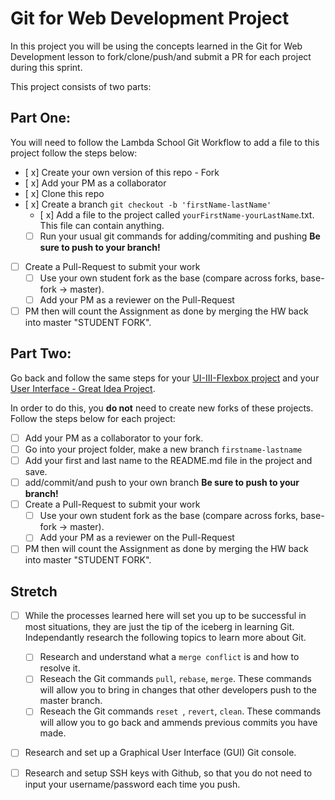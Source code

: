 # Git for Web Development Project
In this project you will be using the concepts learned in the Git for Web Development lesson to fork/clone/push/and submit a PR for each project during this sprint.

This project consists of two parts:

## Part One:
You will need to follow the Lambda School Git Workflow to add a file to this project follow the steps below:

- [ x] Create your own version of this repo - Fork
- [ x] Add your PM as a collaborator
- [ x] Clone this repo
- [ x] Create a branch `git checkout -b 'firstName-lastName'`
  - [ x] Add a file to the project called `yourFirstName-yourLastName`.txt. This file can contain anything.
  - [ ] Run your usual git commands for adding/commiting and pushing **Be sure to push to your branch!**
- [ ] Create a Pull-Request to submit your work
  - [ ] Use your own student fork as the base (compare across forks, base-fork -> master).
  - [ ] Add your PM as a reviewer on the Pull-Request
- [ ] PM then will count the Assignment as done by merging the HW back into master "STUDENT FORK".

## Part Two:
Go back and follow the same steps for your [UI-III-Flexbox project](https://github.com/LambdaSchool/UI-III-Flexbox) and your [User Interface - Great Idea Project](https://github.com/LambdaSchool/User-Interface).

In order to do this, you **do not** need to create new forks of these projects. Follow the steps below for each project:

- [ ] Add your PM as a collaborator to your fork. 
- [ ] Go into your project folder, make a new branch `firstname-lastname`
- [ ] Add your first and last name to the README.md file in the project and save.
- [ ] add/commit/and push to your own branch  **Be sure to push to your branch!**
- [ ] Create a Pull-Request to submit your work
  - [ ] Use your own student fork as the base (compare across forks, base-fork -> master).
  - [ ] Add your PM as a reviewer on the Pull-Request
- [ ] PM then will count the Assignment as done by merging the HW back into master "STUDENT FORK".

## Stretch
- [ ] While the processes learned here will set you up to be successful in most situations, they are just the tip of the iceberg in learning Git. Independantly research the following topics to learn more about Git.
  - [ ] Research and understand what a `merge conflict` is and how to resolve it.
  - [ ] Reseach the Git commands `pull`, `rebase`, `merge`. These commands will allow you to bring in changes that other developers push to the master branch.
  - [ ] Reseach the Git commands `reset `, `revert`, `clean`. These commands will allow you to go back and ammends previous commits you have made.

- [ ] Research and set up a Graphical User Interface (GUI) Git console. 

- [ ] Research and setup SSH keys with Github, so that you do not need to input your username/password each time you push. 

